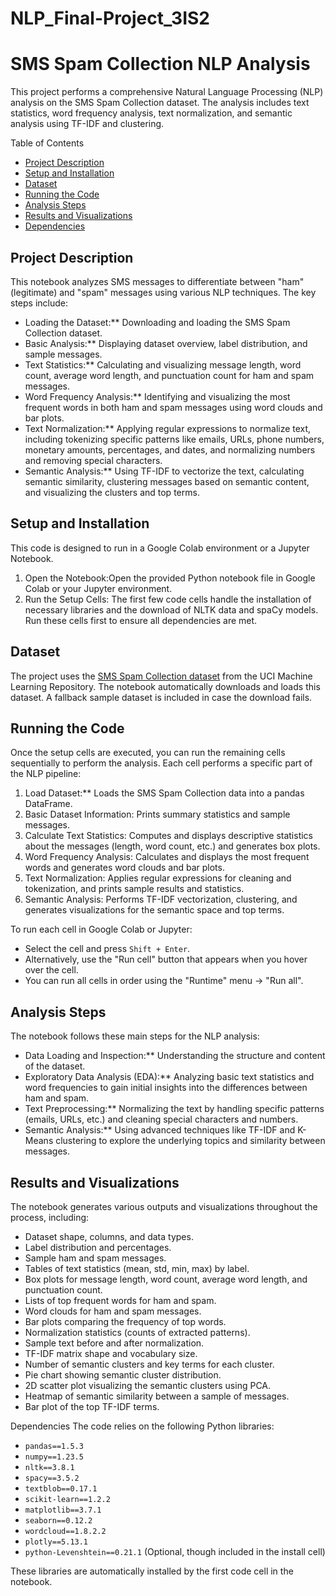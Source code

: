 # NLP_Final-Project_3IS2
# SMS Spam Collection NLP Analysis

This project performs a comprehensive Natural Language Processing (NLP) analysis on the SMS Spam Collection dataset. The analysis includes text statistics, word frequency analysis, text normalization, and semantic analysis using TF-IDF and clustering.

Table of Contents
- [Project Description](#project-description)
- [Setup and Installation](#setup-and-installation)
- [Dataset](#dataset)
- [Running the Code](#running-the-code)
- [Analysis Steps](#analysis-steps)
- [Results and Visualizations](#results-and-visualizations)
- [Dependencies](#dependencies)

## Project Description

This notebook analyzes SMS messages to differentiate between "ham" (legitimate) and "spam" messages using various NLP techniques. The key steps include:
- Loading the Dataset:** Downloading and loading the SMS Spam Collection dataset.
- Basic Analysis:** Displaying dataset overview, label distribution, and sample messages.
- Text Statistics:** Calculating and visualizing message length, word count, average word length, and punctuation count for ham and spam messages.
- Word Frequency Analysis:** Identifying and visualizing the most frequent words in both ham and spam messages using word clouds and bar plots.
- Text Normalization:** Applying regular expressions to normalize text, including tokenizing specific patterns like emails, URLs, phone numbers, monetary amounts, percentages, and dates, and normalizing numbers and removing special characters.
- Semantic Analysis:** Using TF-IDF to vectorize the text, calculating semantic similarity, clustering messages based on semantic content, and visualizing the clusters and top terms.

## Setup and Installation
This code is designed to run in a Google Colab environment or a Jupyter Notebook.
1.  Open the Notebook:Open the provided Python notebook file in Google Colab or your Jupyter environment.
2.  Run the Setup Cells: The first few code cells handle the installation of necessary libraries and the download of NLTK data and spaCy models. Run these cells first to ensure all dependencies are met.

## Dataset
The project uses the [SMS Spam Collection dataset](https://archive.ics.uci.edu/ml/datasets/SMS+Spam+Collection) from the UCI Machine Learning Repository. The notebook automatically downloads and loads this dataset. A fallback sample dataset is included in case the download fails.

## Running the Code
Once the setup cells are executed, you can run the remaining cells sequentially to perform the analysis. Each cell performs a specific part of the NLP pipeline:
1.  Load Dataset:** Loads the SMS Spam Collection data into a pandas DataFrame.
2.  Basic Dataset Information: Prints summary statistics and sample messages.
3.  Calculate Text Statistics: Computes and displays descriptive statistics about the messages (length, word count, etc.) and generates box plots.
4.  Word Frequency Analysis: Calculates and displays the most frequent words and generates word clouds and bar plots.
5.  Text Normalization: Applies regular expressions for cleaning and tokenization, and prints sample results and statistics.
6.  Semantic Analysis: Performs TF-IDF vectorization, clustering, and generates visualizations for the semantic space and top terms.

To run each cell in Google Colab or Jupyter:
-   Select the cell and press `Shift + Enter`.
-   Alternatively, use the "Run cell" button that appears when you hover over the cell.
-   You can run all cells in order using the "Runtime" menu -> "Run all".

## Analysis Steps
The notebook follows these main steps for the NLP analysis:
-   Data Loading and Inspection:** Understanding the structure and content of the dataset.
-   Exploratory Data Analysis (EDA):** Analyzing basic text statistics and word frequencies to gain initial insights into the differences between ham and spam.
-   Text Preprocessing:** Normalizing the text by handling specific patterns (emails, URLs, etc.) and cleaning special characters and numbers.
-   Semantic Analysis:** Using advanced techniques like TF-IDF and K-Means clustering to explore the underlying topics and similarity between messages.

## Results and Visualizations
The notebook generates various outputs and visualizations throughout the process, including:
-   Dataset shape, columns, and data types.
-   Label distribution and percentages.
-   Sample ham and spam messages.
-   Tables of text statistics (mean, std, min, max) by label.
-   Box plots for message length, word count, average word length, and punctuation count.
-   Lists of top frequent words for ham and spam.
-   Word clouds for ham and spam messages.
-   Bar plots comparing the frequency of top words.
-   Normalization statistics (counts of extracted patterns).
-   Sample text before and after normalization.
-   TF-IDF matrix shape and vocabulary size.
-   Number of semantic clusters and key terms for each cluster.
-   Pie chart showing semantic cluster distribution.
-   2D scatter plot visualizing the semantic clusters using PCA.
-   Heatmap of semantic similarity between a sample of messages.
-   Bar plot of the top TF-IDF terms.

Dependencies
The code relies on the following Python libraries:

-   `pandas==1.5.3`
-   `numpy==1.23.5`
-   `nltk==3.8.1`
-   `spacy==3.5.2`
-   `textblob==0.17.1`
-   `scikit-learn==1.2.2`
-   `matplotlib==3.7.1`
-   `seaborn==0.12.2`
-   `wordcloud==1.8.2.2`
-   `plotly==5.13.1`
-   `python-Levenshtein==0.21.1` (Optional, though included in the install cell)

These libraries are automatically installed by the first code cell in the notebook.

